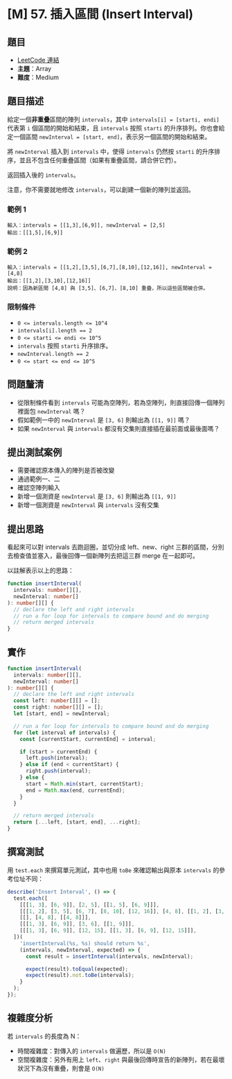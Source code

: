 # [M] 57. 插入區間 (Insert Interval)

## 題目

- [LeetCode 連結](https://leetcode.com/problems/insert-interval)
- **主題**：Array
- **難度**：Medium

## 題目描述

給定一個**非重疊**區間的陣列 `intervals`，其中 `intervals[i] = [starti, endi]` 代表第 `i` 個區間的開始和結束，且 `intervals` 按照 `starti` 的升序排列。你也會給定一個區間 `newInterval = [start, end]`，表示另一個區間的開始和結束。

將 `newInterval` 插入到 `intervals` 中，使得 `intervals` 仍然按 `starti` 的升序排序，並且不包含任何重疊區間（如果有重疊區間，請合併它們）。

返回插入後的 `intervals`。

注意，你不需要就地修改 `intervals`，可以創建一個新的陣列並返回。

### 範例 1

```plain
輸入：intervals = [[1,3],[6,9]], newInterval = [2,5]
輸出：[[1,5],[6,9]]
```

### 範例 2

```plain
輸入：intervals = [[1,2],[3,5],[6,7],[8,10],[12,16]], newInterval = [4,8]
輸出：[[1,2],[3,10],[12,16]]
說明：因為新區間 [4,8] 與 [3,5]、[6,7]、[8,10] 重疊，所以這些區間被合併。
```

### 限制條件

- `0 <= intervals.length <= 10^4`
- `intervals[i].length == 2`
- `0 <= starti <= endi <= 10^5`
- `intervals` 按照 `starti` 升序排序。
- `newInterval.length == 2`
- `0 <= start <= end <= 10^5`

## 問題釐清

- 從限制條件看到 `intervals` 可能為空陣列，若為空陣列，則直接回傳一個陣列裡面包 `newInterval` 嗎？
- 假如範例一中的 `newInterval` 是 `[3, 6]` 則輸出為 `[[1, 9]]` 嗎？
- 如果 `newInterval` 與 `intervals` 都沒有交集則直接插在最前面或最後面嗎？

## **提出測試案例**

- 需要確認原本傳入的陣列是否被改變
- 通過範例一、二
- 確認空陣列輸入
- 新增一個測資是 `newInterval` 是 `[3, 6]` 則輸出為 `[[1, 9]]`
- 新增一個測資是 `newInterval` 與 `intervals` 沒有交集

## 提出思路

看起來可以對 intervals 去跑迴圈，並切分成 left、new、right 三群的區間，分別去檢查值並塞入，最後回傳一個新陣列去把這三群 merge 在一起即可。

以註解表示以上的思路：

```ts
function insertInterval(
  intervals: number[][],
  newInterval: number[]
): number[][] {
  // declare the left and right intervals
  // run a for loop for intervals to compare bound and do merging
  // return merged intervals
}
```

## 實作

```ts
function insertInterval(
  intervals: number[][],
  newInterval: number[]
): number[][] {
  // declare the left and right intervals
  const left: number[][] = [];
  const right: number[][] = [];
  let [start, end] = newInterval;

  // run a for loop for intervals to compare bound and do merging
  for (let interval of intervals) {
    const [currentStart, currentEnd] = interval;

    if (start > currentEnd) {
      left.push(interval);
    } else if (end < currentStart) {
      right.push(interval);
    } else {
      start = Math.min(start, currentStart);
      end = Math.max(end, currentEnd);
    }
  }

  // return merged intervals
  return [...left, [start, end], ...right];
}
```

## 撰寫測試

用 `test.each` 來撰寫單元測試，其中也用 `toBe` 來確認輸出與原本 `intervals` 的參考位址不同：

```ts
describe('Insert Interval', () => {
  test.each([
    [[[1, 3], [6, 9]], [2, 5], [[1, 5], [6, 9]]],
    [[[1, 2], [3, 5], [6, 7], [8, 10], [12, 16]], [4, 8], [[1, 2], [3, 10], [12, 16]]],
    [[], [4, 8], [[4, 8]]],
    [[[1, 3], [6, 9]], [3, 6], [[1, 9]]],
    [[[1, 3], [6, 9]], [12, 15], [[1, 3], [6, 9], [12, 15]]],
  ])(
    'insertInterval(%s, %s) should return %s',
    (intervals, newInterval, expected) => {
      const result = insertInterval(intervals, newInterval);

      expect(result).toEqual(expected);
      expect(result).not.toBe(intervals);
    }
  );
});
```

## 複雜度分析

若 `intervals` 的長度為 N：

- 時間複雜度：對傳入的 `intervals` 做遍歷，所以是 `O(N)`
- 空間複雜度：另外有用上 `left`、`right` 與最後回傳時宣告的新陣列，若在最壞狀況下為沒有重疊，則會是 `O(N)`
